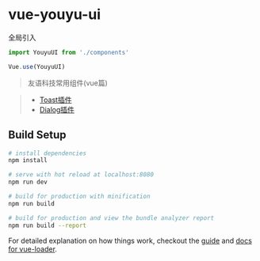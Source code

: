 # vue-youyu-ui

全局引入
```javascript
import YouyuUI from './components'

Vue.use(YouyuUI)
```

> 友语科技常用组件(vue篇)

> * [Toast插件](https://github.com/sgh422016658/vue-youyu-ui/tree/master/src/components/toast)
> * [Dialog插件](https://github.com/sgh422016658/vue-youyu-ui/tree/master/src/components/dialog)

## Build Setup

``` bash
# install dependencies
npm install

# serve with hot reload at localhost:8080
npm run dev

# build for production with minification
npm run build

# build for production and view the bundle analyzer report
npm run build --report
```

For detailed explanation on how things work, checkout the [guide](http://vuejs-templates.github.io/webpack/) and [docs for vue-loader](http://vuejs.github.io/vue-loader).
